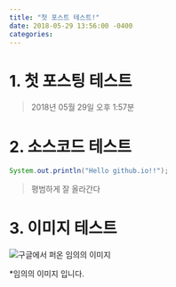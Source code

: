 ```yaml
---
title: "첫 포스트 테스트!"
date: 2018-05-29 13:56:00 -0400
categories:
---
```

# 1. 첫 포스팅 테스트
> 2018년 05월 29일 오후 1:57분


# 2. 소스코드 테스트
```java
System.out.println("Hello github.io!!");
```
> 평범하게 잘 올라간다

# 3. 이미지 테스트
![구글에서 퍼온 임의의 이미지](https://hipnewjersey.com/wp-content/uploads/2017/03/635931454283260107208050452_spring-02-672x372.jpg)

*임의의 이미지 입니다.
